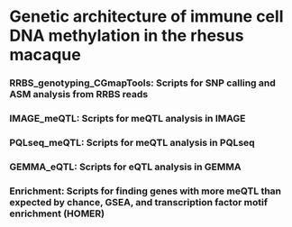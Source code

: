 # Genetic architecture of immune cell DNA methylation in the rhesus macaque

 ### RRBS_genotyping_CGmapTools: Scripts for SNP calling and ASM analysis from RRBS reads
 ### IMAGE_meQTL: Scripts for meQTL analysis in IMAGE
 ### PQLseq_meQTL: Scripts for meQTL analysis in PQLseq
 ### GEMMA_eQTL: Scripts for eQTL analysis in GEMMA
 ### Enrichment: Scripts for finding genes with more meQTL than expected by chance, GSEA, and transcription factor motif enrichment (HOMER)
